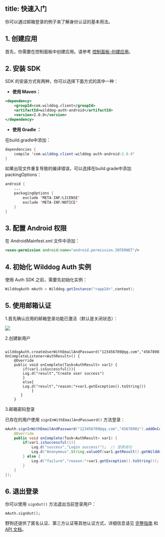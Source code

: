 
title:  快速入门
---

你可以通过邮箱登录的例子来了解身份认证的基本用法。

## 1. 创建应用

首先，你需要在控制面板中创建应用。请参考  [控制面板-创建应用](/console/creat.html)。

## 2. 安装 SDK

SDK 的安装方式有两种，你可以选择下面方式的其中一种：

- **使用 Maven：**

```xml
<dependency>
    <groupId>com.wilddog.client</groupId>
    <artifactId>wilddog-auth-android</artifactId>
    <version>2.0.0</version>
</dependency> 
```

- **使用 Gradle ：**

 在build.gradle中添加：

```java
dependencies {
    compile 'com.wilddog.client:wilddog-auth-android:2.0.0'
}
```

如果出现文件重复导致的编译错误，可以选择在build.grade中添加packingOptions：

```java
android {
    ...
    packagingOptions {
        exclude 'META-INF/LICENSE'
        exclude 'META-INF/NOTICE'
    }
}
```

## 3. 配置 Android 权限

在 AndroidMainfest.xml 文件中添加：

```xml
<uses-permission android:name="android.permission.INTERNET"/>
```

## 4. 初始化 Wilddog Auth 实例

使用 Auth SDK 之前，需要先初始化实例：

```java
WilddogAuth mAuth = Wilddog.getInstance("<appId>",context);
```


## 5. 使用邮箱认证

1.首先确认应用的邮箱登录功能已激活（默认是关闭状态）：

![](/images/openemail.png)

2.创建新用户

```
     wilddogAuth.createUserWithEmailAndPassword("123456789@qq.com","45678901").addOnCompleteListener(new OnCompleteListener<AuthResult>() {
	@Override
	public void onComplete(Task<AuthResult> var1) {
		if(var1.isSuccessful()){
		Log.d("result","Create user success")
		}
		else{
		Log.d("result","reason:"+var1.getException().toString())
		    }
	   }
	}	 
```
3.邮箱密码登录

已存在的用户使用 `signInWithEmailAndPassword()` 方法登录：

```java
mAuth.signInWithEmailAndPassword("123456789@qq.com","45678901").addOnCompleteListener(new OnCompleteListener<AuthResult>() {
	@Override
	public void onComplete(Task<AuthResult> var1) {
		if(var1.isSuccessful()){
			Log.d("success","Login success!");  // 登录成功
            Log.d("Anonymous",String.valueOf(var1.getResult().getWilddogUser().isAnonymous()));
		} else {
			Log.d("failure","reason:"+var1.getException().toString()); // 登录失败及错误信息
		}
	}
});
```

## 6. 退出登录

你可以使用 `signOut()` 方法退出当前登录用户：

```
mAuth.signOut();
```

野狗还提供了匿名认证、第三方认证等其他认证方式，详细信息请见 [完整指南](/guide/auth/core/concept.html) 和  [API 文档](/api/auth/android.html)。